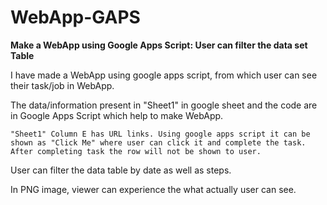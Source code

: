 # WebApp-GAPS
**Make a WebApp using Google Apps Script: User can filter the data set Table** 


I have made a WebApp using google apps script, from which user can see their task/job in WebApp. 

The data/information present in "Sheet1" in google sheet and the code are in Google Apps Script which help to make WebApp.

    "Sheet1" Column E has URL links. Using google apps script it can be shown as "Click Me" where user can click it and complete the task.
    After completing task the row will not be shown to user.
    
User can filter the data table by date as well as steps. 

In PNG image, viewer can experience the what actually user can see.



